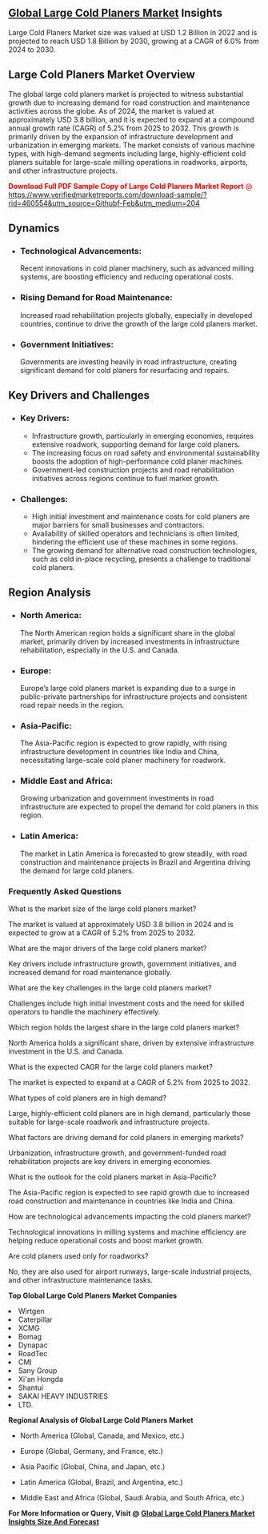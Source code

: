 <h2><a href="https://www.verifiedmarketreports.com/download-sample/?rid=460554&amp;utm_source=Githubf&amp;utm_medium=204" target="_blank">Global Large Cold Planers Market</a> Insights</h2><p>Large Cold Planers Market size was valued at USD 1.2 Billion in 2022 and is projected to reach USD 1.8 Billion by 2030, growing at a CAGR of 6.0% from 2024 to 2030.</p><p> <h2>Large Cold Planers Market Overview</h2> <p>The global large cold planers market is projected to witness substantial growth due to increasing demand for road construction and maintenance activities across the globe. As of 2024, the market is valued at approximately USD 3.8 billion, and it is expected to expand at a compound annual growth rate (CAGR) of 5.2% from 2025 to 2032. This growth is primarily driven by the expansion of infrastructure development and urbanization in emerging markets. The market consists of various machine types, with high-demand segments including large, highly-efficient cold planers suitable for large-scale milling operations in roadworks, airports, and other infrastructure projects. <p><span class=""><span style="color: #ff0000;"><strong>Download Full PDF Sample Copy of Large Cold Planers Market Report</strong> @ </span><a href="https://www.verifiedmarketreports.com/download-sample/?rid=460554&amp;utm_source=Githubf-Feb&amp;utm_medium=204" target="_blank">https://www.verifiedmarketreports.com/download-sample/?rid=460554&amp;utm_source=Githubf-Feb&amp;utm_medium=204</a></span></p></p> <h2>Dynamics</h2> <ul> <li><h3>Technological Advancements:</h3> Recent innovations in cold planer machinery, such as advanced milling systems, are boosting efficiency and reducing operational costs.</li> <li><h3>Rising Demand for Road Maintenance:</h3> Increased road rehabilitation projects globally, especially in developed countries, continue to drive the growth of the large cold planers market.</li> <li><h3>Government Initiatives:</h3> Governments are investing heavily in road infrastructure, creating significant demand for cold planers for resurfacing and repairs.</li> </ul> <h2>Key Drivers and Challenges</h2> <ul> <li><h3>Key Drivers:</h3> <ul> <li>Infrastructure growth, particularly in emerging economies, requires extensive roadwork, supporting demand for large cold planers.</li> <li>The increasing focus on road safety and environmental sustainability boosts the adoption of high-performance cold planer machines.</li> <li>Government-led construction projects and road rehabilitation initiatives across regions continue to fuel market growth.</li> </ul> </li> <li><h3>Challenges:</h3> <ul> <li>High initial investment and maintenance costs for cold planers are major barriers for small businesses and contractors.</li> <li>Availability of skilled operators and technicians is often limited, hindering the efficient use of these machines in some regions.</li> <li>The growing demand for alternative road construction technologies, such as cold in-place recycling, presents a challenge to traditional cold planers.</li> </ul> </li> </ul> <h2>Region Analysis</h2> <ul> <li><h3>North America:</h3> The North American region holds a significant share in the global market, primarily driven by increased investments in infrastructure rehabilitation, especially in the U.S. and Canada.</li> <li><h3>Europe:</h3> Europe’s large cold planers market is expanding due to a surge in public-private partnerships for infrastructure projects and consistent road repair needs in the region.</li> <li><h3>Asia-Pacific:</h3> The Asia-Pacific region is expected to grow rapidly, with rising infrastructure development in countries like India and China, necessitating large-scale cold planer machinery for roadwork.</li> <li><h3>Middle East and Africa:</h3> Growing urbanization and government investments in road infrastructure are expected to propel the demand for cold planers in this region.</li> <li><h3>Latin America:</h3> The market in Latin America is forecasted to grow steadily, with road construction and maintenance projects in Brazil and Argentina driving the demand for large cold planers.</li> </ul> <h3>Frequently Asked Questions</h3> <p>What is the market size of the large cold planers market? </p> <p>The market is valued at approximately USD 3.8 billion in 2024 and is expected to grow at a CAGR of 5.2% from 2025 to 2032.</p> <p>What are the major drivers of the large cold planers market? </p> <p>Key drivers include infrastructure growth, government initiatives, and increased demand for road maintenance globally.</p> <p>What are the key challenges in the large cold planers market? </p> <p>Challenges include high initial investment costs and the need for skilled operators to handle the machinery effectively.</p> <p>Which region holds the largest share in the large cold planers market? </p> <p>North America holds a significant share, driven by extensive infrastructure investment in the U.S. and Canada.</p> <p>What is the expected CAGR for the large cold planers market? </p> <p>The market is expected to expand at a CAGR of 5.2% from 2025 to 2032.</p> <p>What types of cold planers are in high demand? </p> <p>Large, highly-efficient cold planers are in high demand, particularly those suitable for large-scale roadwork and infrastructure projects.</p> <p>What factors are driving demand for cold planers in emerging markets? </p> <p>Urbanization, infrastructure growth, and government-funded road rehabilitation projects are key drivers in emerging economies.</p> <p>What is the outlook for the cold planers market in Asia-Pacific? </p> <p>The Asia-Pacific region is expected to see rapid growth due to increased road construction and maintenance in countries like India and China.</p> <p>How are technological advancements impacting the cold planers market? </p> <p>Technological innovations in milling systems and machine efficiency are helping reduce operational costs and boost market growth.</p> <p>Are cold planers used only for roadworks? </p> <p>No, they are also used for airport runways, large-scale industrial projects, and other infrastructure maintenance tasks.</p> </p><p><strong>Top Global Large Cold Planers Market Companies</strong></p><div data-test-id=""><p><li>Wirtgen</li><li> Caterpillar</li><li> XCMG</li><li> Bomag</li><li> Dynapac</li><li> RoadTec</li><li> CMI</li><li> Sany Group</li><li> Xi'an Hongda</li><li> Shantui</li><li> SAKAI HEAVY INDUSTRIES</li><li> LTD.</li></p><div><strong>Regional Analysis of&nbsp;Global Large Cold Planers Market</strong></div><ul><li dir="ltr"><p dir="ltr">North America&nbsp;(Global, Canada, and Mexico, etc.)</p></li><li dir="ltr"><p dir="ltr">Europe (Global, Germany, and France, etc.)</p></li><li dir="ltr"><p dir="ltr">Asia Pacific&nbsp;(Global, China, and Japan, etc.)</p></li><li dir="ltr"><p dir="ltr">Latin America&nbsp;(Global, Brazil, and Argentina, etc.)</p></li><li dir="ltr">Middle East and Africa&nbsp;(Global, Saudi Arabia, and South Africa, etc.)</li></ul><p><strong>For More Information or Query, Visit @&nbsp;</strong><strong><a href="https://www.verifiedmarketreports.com/product/large-cold-planers-market/?utm_source=Githubf&amp;utm_medium=204" target="_blank">Global Large Cold Planers Market Insights Size And Forecast</a></strong></p></div>
